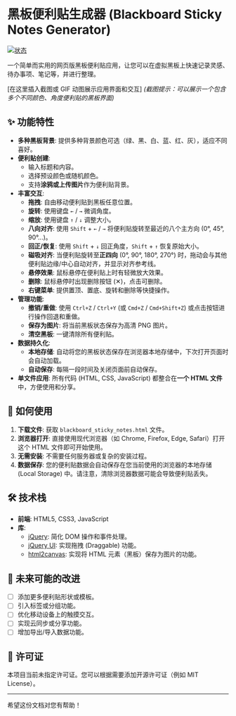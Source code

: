 # 黑板便利贴生成器 (Blackboard Sticky Notes Generator)

[![状态](https://img.shields.io/badge/状态-开发完成-green)](https://shields.io/)

一个简单而实用的网页版黑板便利贴应用，让您可以在虚拟黑板上快速记录灵感、待办事项、笔记等，并进行整理。

[在这里插入截图或 GIF 动图展示应用界面和交互]
*(截图提示：可以展示一个包含多个不同颜色、角度便利贴的黑板界面)*

## ✨ 功能特性

*   **多种黑板背景**: 提供多种背景颜色可选（绿、黑、白、蓝、红、灰），适应不同喜好。
*   **便利贴创建**:
    *   输入标题和内容。
    *   选择预设颜色或随机颜色。
    *   支持**涂鸦或上传图片**作为便利贴背景。
*   **丰富交互**:
    *   **拖拽**: 自由移动便利贴到黑板任意位置。
    *   **旋转**: 使用键盘 `←` / `→` 微调角度。
    *   **缩放**: 使用键盘 `↑` / `↓` 调整大小。
    *   **八向对齐**: 使用 `Shift` + `←` / `→` 将便利贴旋转至最近的八个主方向 (0°, 45°, 90°...)。
    *   **回正/恢复**: 使用 `Shift` + `↓` 回正角度，`Shift` + `↑` 恢复原始大小。
    *   **磁吸对齐**: 当便利贴旋转至**正四向** (0°, 90°, 180°, 270°) 时，拖动会与其他便利贴边缘/中心自动对齐，并显示对齐参考线。
    *   **悬停效果**: 鼠标悬停在便利贴上时有轻微放大效果。
    *   **删除**: 鼠标悬停时出现删除按钮 (✕)，点击可删除。
    *   **右键菜单**: 提供置顶、置底、旋转和删除等快捷操作。
*   **管理功能**:
    *   **撤销/重做**: 使用 `Ctrl+Z` / `Ctrl+Y` (或 `Cmd+Z` / `Cmd+Shift+Z`) 或点击按钮进行操作回退和重做。
    *   **保存为图片**: 将当前黑板状态保存为高清 PNG 图片。
    *   **清空黑板**: 一键清除所有便利贴。
*   **数据持久化**:
    *   **本地存储**: 自动将您的黑板状态保存在浏览器本地存储中，下次打开页面时会自动加载。
    *   **自动保存**: 每隔一段时间及关闭页面前自动保存。
*   **单文件应用**: 所有代码 (HTML, CSS, JavaScript) 都整合在**一个 HTML 文件**中，方便使用和分享。

## 🚀 如何使用

1.  **下载文件**: 获取 `blackboard_sticky_notes.html` 文件。
2.  **浏览器打开**: 直接使用现代浏览器（如 Chrome, Firefox, Edge, Safari）打开这个 HTML 文件即可开始使用。
3.  **无需安装**: 不需要任何服务器或复杂的安装过程。
4.  **数据保存**: 您的便利贴数据会自动保存在您当前使用的浏览器的本地存储 (Local Storage) 中。请注意，清除浏览器数据可能会导致便利贴丢失。

## 🛠️ 技术栈

*   **前端**: HTML5, CSS3, JavaScript
*   **库**:
    *   [jQuery](https://jquery.com/): 简化 DOM 操作和事件处理。
    *   [jQuery UI](https://jqueryui.com/): 实现拖拽 (Draggable) 功能。
    *   [html2canvas](https://html2canvas.hertzen.com/): 实现将 HTML 元素（黑板）保存为图片的功能。

## 🔮 未来可能的改进

*   [ ] 添加更多便利贴形状或模板。
*   [ ] 引入标签或分组功能。
*   [ ] 优化移动设备上的触摸交互。
*   [ ] 实现云同步或分享功能。
*   [ ] 增加导出/导入数据功能。

## 📄 许可证

本项目当前未指定许可证。您可以根据需要添加开源许可证（例如 MIT License）。

---

希望这份文档对您有帮助！ 